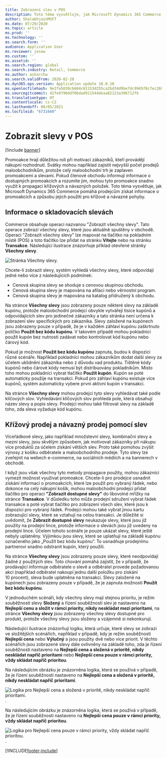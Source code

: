 ```yaml
---
title: Zobrazení slev v POS
description: Toto téma vysvětluje, jak Microsoft Dynamics 365 Commerce pomáhá prodejcům získat informace o promoakcích a způsobu jejich použití pro křížové a návazné pohyby.
author: ShalabhjainMSFT
ms.date: 07/29/2020
ms.topic: article
ms.prod: ''
ms.technology: ''
ms.search.form: ''
audience: Application User
ms.reviewer: josaw
ms.custom: ''
ms.assetid: ''
ms.search.region: global
ms.search.industry: Retail, Commerce
ms.author: asharchw
ms.search.validFrom: 2020-02-28
ms.dyn365.ops.version: Application update 10.0.10
ms.openlocfilehash: 9e3fa5030cb684c01153d255ca2bd34d9be7dc9945f0c7ec26985cf74540b73d
ms.sourcegitcommit: 42fe9790ddf0bdad911544deaa82123a396712fb
ms.translationtype: HT
ms.contentlocale: cs-CZ
ms.lasthandoff: 08/05/2021
ms.locfileid: "6731660"
---
```

# <a name="show-discounts-in-pos"></a>Zobrazit slevy v POS

[!include [banner](includes/banner.md)]

Promoakce hrají důležitou roli při motivaci zákazníků, kteří provádějí nákupní rozhodnutí. Svátky mohou například zajistit nejvyšší počet prodejů maloobchodníkům, protože celý maloobchodní trh je zaplaven promoakcemi a slevami. Pokud členové obchodu informují informace o dostupných promoakcích a rozumíte jim, mohou tyto promoakce snadno využít k propagaci křížových a návazných položek. Toto téma vysvětluje, jak Microsoft Dynamics 365 Commerce pomáhá prodejcům získat informace o promoakcích a způsobu jejich použití pro křížové a návazné pohyby.

## <a name="learn-about-store-discounts"></a>Informace o skladovacích slevách

Commerce obsahuje operaci nazvanou "Zobrazit všechny slevy". Tato operace zobrazí všechny slevy, které jsou aktuálně spuštěny v obchodě. Operaci "Zobrazit všechny slevy" lze mapovat na tlačítko na pokladním místě (POS) a toto tlačítko lze přidat na stránku **Vítejte** nebo na stránku **Transakce**. Následující ilustrace znázorňuje příklad otevřené stránky **Všechny slevy**.

![Stránka Všechny slevy.](./media/View_all_discounts.png "Stránka Všechny slevy")

Chcete-li zobrazit slevy, systém vyhledá všechny slevy, které odpovídají jedné nebo více z následujících podmínek:

- Cenová skupina slevy se shoduje s cenovou skupinou obchodu.
- Cenová skupina slevy je mapována na afilaci nebo věrnostní program.
- Cenová skupina slevy je mapována na katalog přidružený k obchodu.

Na stránce **Všechny slevy** jsou zobrazeny pouze některé slevy na základě kupónu, protože maloobchodní prodejci obvykle vytvářejí tisíce kupónů a odpovídajících slev pro jedinečné zákazníky a tato stránka není určena k zobrazení slev specifických pro zákazníka. Slevy založené na kupónech jsou zobrazeny pouze v případě, že je v každém záhlaví kupónu zaškrtnuto políčko **Použít bez kódu kupónu**. V takovém případě mohou pokladníci použít kupón bez nutnosti zadávat nebo kontrolovat kód kupónu nebo čárový kód.

Pokud je možnost **Použít bez kódu kupónu** zapnuta, budou k dispozici různé scénáře. Například pokladníci mohou zákazníkům dodat další slevy za účelem uklidnění zákazníka nebo z důvodu vad produktu. Tištěné kódy kupónů nebo čárové kódy nemusí být distribuovány pokladníkům. Místo toho mohou pokladníci vybrat tlačítko **Použít kupón**. Kupón se poté automaticky použije na transakci. Pokud pro záhlaví kupónu existuje více kupónů, systém automaticky vybere první aktivní kupón v transakci.

Na stránce **Všechny slevy** mohou prodejci tyto slevy vyhledávat také podle klíčových slov. Vyhledávání klíčových slov prohledá pole, která obsahují název slevy a popis slevy. Prodejci mohou také filtrovat slevy na základě toho, zda sleva vyžaduje kód kupónu.

## <a name="cross-sell-and-upsell-by-using-discounts"></a>Křížový prodej a návazný prodej pomocí slev

Víceřádkové slevy, jako například množstevní slevy, kombinační slevy a mezní slevy, jsou skvělým způsobem, jak motivovat zákazníky při nákupu více produktů za účelem získání větších slev. Proto také pomohou zvýšit výnosy z košíku odběratele a maloobchodního prodeje. Tyto slevy lze zveřejnit na webech e-commerce, na sociálních médiích a na bannerech v obchodě.

I když jsou však všechny tyto metody propagace použity, mohou zákazníci vymezit možnost využívat promoakce. Chcete-li pro prodejce usnadnit získání informací o promoakcích, které lze použít pro vybraný řádek, nebo dokonce na celý nákupní košík, mohou maloobchodní prodejci přidat tlačítko pro operaci **"Zobrazit dostupné slevy"** do libovolné mřížky na stránce **Transakce**. V důsledku toho může prodejní sdružení vybrat řádek transakce a poté vybrat tlačítko pro zobrazení všech slev, které jsou k dispozici pro vybraný řádek. Prodejci mohou také vybrat jinou kartu zobrazující slevy, které se vztahují na celou transakci. Je důležité si uvědomit, že **Zobrazit dostupné slevy** neukazuje slevy, které jsou již použity na prodejní lince, protože informace o slevách jsou již uvedeny na prodejní lince. Účelem tohoto scénáře je pouze ukázat slevy, které ještě nebyly uplatněny. Výjimkou jsou slevy, které se uplatňují na základě kupónu označeného jako „Použít bez kódu kupónu“. To usnadňuje prodejnímu partnerovi snadno odstranit kupón, který použili.

Na stránce **Všechny slevy** jsou zobrazeny pouze slevy, které neodpovídají žádné z použitých slev. Toto chování pomáhá zajistit, že v případě, že prodávající informuje odběratele o slevě a odběratel provede požadovanou akci (například odběratel nakoupí jednu další položku pro získání 10 procent), sleva bude uplatněna na transakci. Slevy založené na kupónech jsou zobrazeny pouze v případě, že je zapnuta možnosti **Použít bez kódu kupónu**.

V jednoduchém scénáři, kdy všechny slevy mají stejnou prioritu, je režim souběžnosti slevy **Složený** a řízení souběžnosti slev je nastaveno na **Nejlepší cenu a složit v rámci priority, nikdy neskládat mezi prioritami**, na stránce **Všechny slevy** jsou zobrazeny všechny slevy dostupné pro produkt, protože všechny slevy jsou složeny a vzájemně si nekonkurují.

Následující ilustrace znázorňují logiku, která určuje, které slevy se zobrazí ve složitějších scénářích, například v případě, kdy je režim souběžnosti **Nejlepší cena** nebo **Výlučný** a jsou použity dvě nebo více priorit. V těchto scénářích jsou zobrazené slevy dále ovlivněny na základě toho, zda je řízení souběžnosti nastaveno na **Nejlepší cena a složená v prioritě, nikdy neskládat napříč prioritami** nebo **Nejlepší cena pouze v rámci priority, vždy skládat napříč prioritou**.

Na následujícím obrázku je znázorněna logika, která se používá v případě, že je řízení souběžnosti nastaveno na **Nejlepší cena a složená v prioritě, nikdy neskládat napříč prioritami**.

![Logika pro Nejlepší cena a složená v prioritě, nikdy neskládat napříč prioritami.](./media/Model_1.png "Logika pro Nejlepší cena a složená v prioritě, nikdy neskládat napříč prioritami").

Na následujícím obrázku je znázorněna logika, která se používá v případě, že je řízení souběžnosti nastaveno na **Nejlepší cena pouze v rámci priority, vždy skládat napříč prioritou**.

![Logika pro Nejlepší cena pouze v rámci priority, vždy skládat napříč prioritou.](./media/Model_2.png "Logika pro Nejlepší cena pouze v rámci priority, vždy skládat napříč prioritou").


[!INCLUDE[footer-include](../includes/footer-banner.md)]